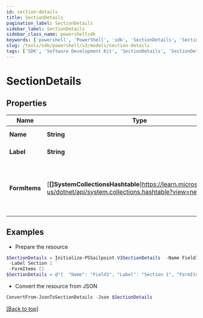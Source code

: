 ```yaml
---
id: section-details
title: SectionDetails
pagination_label: SectionDetails
sidebar_label: SectionDetails
sidebar_class_name: powershellsdk
keywords: ['powershell', 'PowerShell', 'sdk', 'SectionDetails', 'SectionDetails'] 
slug: /tools/sdk/powershell/v3/models/section-details
tags: ['SDK', 'Software Development Kit', 'SectionDetails', 'SectionDetails']
---
```



# SectionDetails

## Properties

Name | Type | Description | Notes
------------ | ------------- | ------------- | -------------
**Name** | **String** | Name of the FormItem | [optional] 
**Label** | **String** | Label of the section | [optional] 
**FormItems** | [**[]SystemCollectionsHashtable**]https://learn.microsoft.com/en-us/dotnet/api/system.collections.hashtable?view=net-9.0 | List of FormItems. FormItems can be SectionDetails and/or FieldDetails | [optional] 

## Examples

- Prepare the resource
```powershell
$SectionDetails = Initialize-PSSailpoint.V3SectionDetails  -Name Field1 `
 -Label Section 1 `
 -FormItems []
$SectionDetails = @"{  "Name": "Field1", "Label": "Section 1", "FormItems": [] }"@
```

- Convert the resource from JSON
```powershell
ConvertFrom-JsonToSectionDetails -Json $SectionDetails
```


[[Back to top]](#) 

